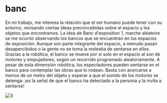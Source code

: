 # banc
En mi trabajo, me interesa la relación que el ser humano puede tener con su entorno, revisando ciertas ideas preconcebidas sobre el espacio y los objetos que encontramos. 
La idea de Banc d'exposition 1, marche aléatoire se me ocurrió observando los bancos que se encuentran en los espacios de exposición. Aunque son parte integrante del espacio, a menudo pasan desapercibidos o la gente no se toma la molestia de sentarse en ellos. Gracias a la robótica, el banco se mueve por sí solo en el espacio al son de motores y empujadores, según un recorrido programado aleatoriamente.  A pesar de esta dimensión robótica, los espectadores pueden sentarse en el banco para contemplar las obras que lo rodean. Basta con acercarse a menos de un metro del objeto y esperar a que el sonido de los motores se detenga: ¡es la señal de que el banco ha detectado a la persona y la invita a sentarse!

![3](https://user-images.githubusercontent.com/127367351/231632653-c70390f5-f4fd-4af5-b234-73eeaced1edc.JPG)
